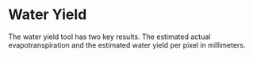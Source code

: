 # Water Yield

The water yield tool has two key results. The estimated actual evapotranspiration and the estimated water yield per pixel in millimeters.&#x20;
